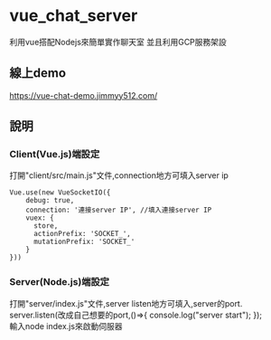 # vue_chat_server
利用vue搭配Nodejs來簡單實作聊天室
並且利用GCP服務架設

## 線上demo
https://vue-chat-demo.jimmyy512.com/

## 說明
### Client(Vue.js)端設定  
打開"client/src/main.js"文件,connection地方可填入server ip  
```
Vue.use(new VueSocketIO({
    debug: true,
    connection: '連接server IP', //填入連接server IP
    vuex: {
      store,  
      actionPrefix: 'SOCKET_',  
      mutationPrefix: 'SOCKET_'  
    }
}))
```
### Server(Node.js)端設定  
打開"server/index.js"文件,server listen地方可填入,server的port.  
server.listen(改成自己想要的port,()=>{ console.log("server start"); });  
輸入node index.js來啟動伺服器
